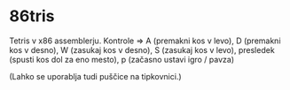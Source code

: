 # 86tris 
Tetris v x86 assemblerju. Kontrole => A (premakni kos v levo), D (premakni kos v desno), W (zasukaj kos v desno), S (zasukaj kos v levo), presledek (spusti kos dol za eno mesto), p (začasno ustavi igro / pavza)

(Lahko se uporablja tudi puščice na tipkovnici.)
